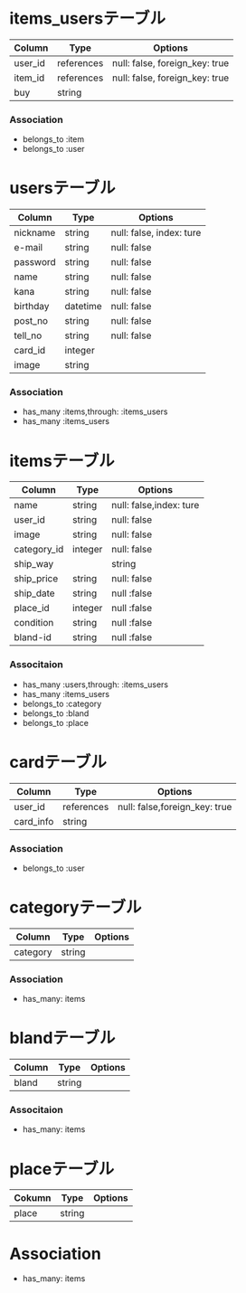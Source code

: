 # items_usersテーブル

|Column|Type|Options|
|------|----|-------|
|user_id|references|null: false, foreign_key: true|
|item_id|references|null: false, foreign_key: true|
|buy|string|

### Association
- belongs_to :item
- belongs_to :user

# usersテーブル
|Column|Type|Options|
|------|----|-------|
|nickname|string|null: false, index: ture|
|e-mail|string|null: false|
|password|string|null: false|
|name|string|null: false|
|kana|string|null: false|
|birthday|datetime|null: false|
|post_no|string|null: false|
|tell_no|string|null: false|
|card_id|integer|
|image|string|


### Association
- has_many :items,through: :items_users
- has_many :items_users


# itemsテーブル
|Column|Type|Options|
|------|----|-------|
|name|string|null: false,index: ture|
|user_id|string|null: false|
|image|string|null: false|
|category_id|integer|null: false|
|ship_way||string|null: false|
|ship_price|string|null: false|
|ship_date|string|null :false|
|place_id|integer|null :false|
|condition|string|null :false|
|bland-id|string|null :false|


### Associtaion
- has_many :users,through: :items_users
- has_many :items_users
- belongs_to :category
- belongs_to :bland
- belongs_to :place

# cardテーブル
|Column|Type|Options|
|------|----|-------|
|user_id|references|null: false,foreign_key: true|
|card_info|string|

### Association
- belongs_to :user

# categoryテーブル
|Column|Type|Options|
|------|----|-------|
|category|string|

### Association
- has_many: items

# blandテーブル

|Column|Type|Options|
|------|----|-------|
|bland|string|

### Associtaion
- has_many: items

# placeテーブル

|Cokumn|Type|Options|
|------|----|-------|
|place|string|

# Association
- has_many: items





